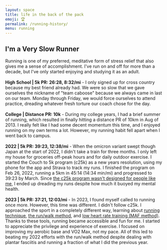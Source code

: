 ```yaml
---
layout: space
title: life in the back of the pack
emoji: 🏆
permalink: /running-history/
menu: running
---
```

<h2>I'm a Very Slow Runner</h2>
Running is one of my preferred, meditative form of stress relief that also gives me a sense of accomplishment. I've run on and off for more than a decade, but I've only started enjoying and studying it as an adult.
<br>
<br>
<b>High School | 5k PR: 26:28, 8:32/mi</b> - I only signed up for cross country because my best friend already had. We were so slow that we gave ourselves the nickname of "team caboose" because we always came in last on our team. Monday through Friday, we would force ourselves to attend practice, dreading whatever fresh torture our coach chose for the day.
<br>
<br>
<b>College | Distance PR: 10k</b> - During my college years, I had a brief summer of running, which resulted in finally hitting a distance PR of 10km in Aug of 2013. I really felt like I had some decent momentum this time, and I enjoyed running on my own terms a lot. However, my running habit fell apart when I went back to campus. 
<br>
<br>
<b>2022 | 5k PR: 39:23, 12:38/mi</b> - When the omicron variant swept though Japan at the start of 2022, I didn't take a train for three months. I only left my house for groceries off-peak hours and for daily outdoor exercise. I started the Couch to 5k program (c25k) as a new years resolution, using my phone for the app and Strava to track my runs. I finished the program on Feb 26, 2022, running a 5km in 45:14 (14:34 min/mi) and progressed to 39:23 by March. Since <a target="_blank" href="https://notyouraveragerunner.com/couch-to-5k-program-review/">the c25k program wasn't designed for people like me</a>, I ended up dreading my runs despite how much it buoyed my mental health. 
<br>
<br>
<b>2023 | 5k PR: 37:21, 12:03/mi</b> - In 2023, I found myself called to running once more. However, this time was different. I didn't follow c25k. I approached the sport in a completely different way, learning about <a target="_blank" href="https://www.youtube.com/watch?v=iH-R8OxOEkc">running technique</a>, <a target="_blank" href="https://marathonhandbook.com/run-walk-method/">the run/walk method</a>, and <a target="_blank" href="https://marathonhandbook.com/low-heart-rate-running/">low heart rate training (MAF method)</a>. Thanks to these tools, running became accessible and fun for me. I started to appreciate the privilege and experience of exercise. I focused on improving my aerobic base and VO2 Max, not my pace. All of this led to beating my 2022 efforts with the run/walk method despite dealing with plantar fasciitis and running a fraction of what I did the previous year.